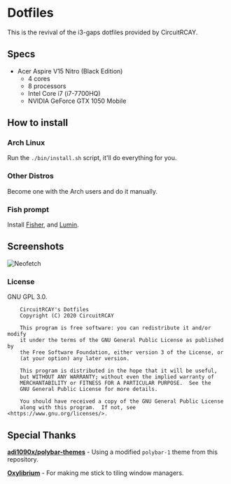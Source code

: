 # Dotfiles
This is the revival of the i3-gaps dotfiles provided by CircuitRCAY. 

## Specs
- Acer Aspire V15 Nitro (Black Edition)
    - 4 cores
    - 8 processors
    - Intel Core i7 (i7-7700HQ)
    - NVIDIA GeForce GTX 1050 Mobile

## How to install
### Arch Linux
Run the `./bin/install.sh` script, it'll do everything for you.

### Other Distros
Become one with the Arch users and do it manually.

### Fish prompt
Install [Fisher](https://github.com/jorgebucaran/fisher), and [Lumin](https://github.com./ovyerus/lumin).

## Screenshots
![Neofetch](https://circ.x3.pm/i/87gh.png)

### License
GNU GPL 3.0.
```
    CircuitRCAY's Dotfiles
    Copyright (C) 2020 CircuitRCAY

    This program is free software: you can redistribute it and/or modify
    it under the terms of the GNU General Public License as published by
    the Free Software Foundation, either version 3 of the License, or
    (at your option) any later version.

    This program is distributed in the hope that it will be useful,
    but WITHOUT ANY WARRANTY; without even the implied warranty of
    MERCHANTABILITY or FITNESS FOR A PARTICULAR PURPOSE.  See the
    GNU General Public License for more details.

    You should have received a copy of the GNU General Public License
    along with this program.  If not, see <https://www.gnu.org/licenses/>.
```
    
## Special Thanks
**[adi1090x/polybar-themes](https://github.com/adi1090x/polybar-themes)** - Using a modified `polybar-1` theme from this repository.

**[Oxylibrium](https://github.com/oxy)** - For making me stick to tiling window managers.

